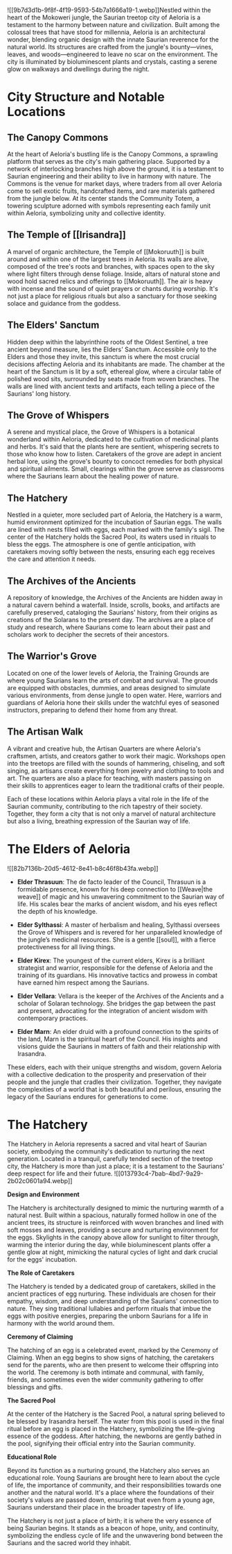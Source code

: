 ![[9b7d3d1b-9f8f-4f19-9593-54b7a1666a19-1.webp]]Nestled within the heart of the Mokoweri jungle, the Saurian treetop city of Aeloria is a testament to the harmony between nature and civilization. Built among the colossal trees that have stood for millennia, Aeloria is an architectural wonder, blending organic design with the innate Saurian reverence for the natural world. Its structures are crafted from the jungle's bounty—vines, leaves, and woods—engineered to leave no scar on the environment. The city is illuminated by bioluminescent plants and crystals, casting a serene glow on walkways and dwellings during the night.

# City Structure and Notable Locations

## The Canopy Commons

At the heart of Aeloria's bustling life is the Canopy Commons, a sprawling platform that serves as the city's main gathering place. Supported by a network of interlocking branches high above the ground, it is a testament to Saurian engineering and their ability to live in harmony with nature. The Commons is the venue for market days, where traders from all over Aeloria come to sell exotic fruits, handcrafted items, and rare materials gathered from the jungle below. At its center stands the Community Totem, a towering sculpture adorned with symbols representing each family unit within Aeloria, symbolizing unity and collective identity.

## The Temple of [[Irisandra]]

A marvel of organic architecture, the Temple of [[Mokoruuth]] is built around and within one of the largest trees in Aeloria. Its walls are alive, composed of the tree's roots and branches, with spaces open to the sky where light filters through dense foliage. Inside, altars of natural stone and wood hold sacred relics and offerings to [[Mokoruuth]]. The air is heavy with incense and the sound of quiet prayers or chants during worship. It's not just a place for religious rituals but also a sanctuary for those seeking solace and guidance from the goddess.

## The Elders' Sanctum

Hidden deep within the labyrinthine roots of the Oldest Sentinel, a tree ancient beyond measure, lies the Elders' Sanctum. Accessible only to the Elders and those they invite, this sanctum is where the most crucial decisions affecting Aeloria and its inhabitants are made. The chamber at the heart of the Sanctum is lit by a soft, ethereal glow, where a circular table of polished wood sits, surrounded by seats made from woven branches. The walls are lined with ancient texts and artifacts, each telling a piece of the Saurians' long history.

## The Grove of Whispers

A serene and mystical place, the Grove of Whispers is a botanical wonderland within Aeloria, dedicated to the cultivation of medicinal plants and herbs. It's said that the plants here are sentient, whispering secrets to those who know how to listen. Caretakers of the grove are adept in ancient herbal lore, using the grove's bounty to concoct remedies for both physical and spiritual ailments. Small, clearings within the grove serve as classrooms where the Saurians learn about the healing power of nature.

## The Hatchery

Nestled in a quieter, more secluded part of Aeloria, the Hatchery is a warm, humid environment optimized for the incubation of Saurian eggs. The walls are lined with nests filled with eggs, each marked with the family's sigil. The center of the Hatchery holds the Sacred Pool, its waters used in rituals to bless the eggs. The atmosphere is one of gentle anticipation, with caretakers moving softly between the nests, ensuring each egg receives the care and attention it needs.
##  The Archives of the Ancients

A repository of knowledge, the Archives of the Ancients are hidden away in a natural cavern behind a waterfall. Inside, scrolls, books, and artifacts are carefully preserved, cataloging the Saurians' history, from their origins as creations of the Solarans to the present day. The archives are a place of study and research, where Saurians come to learn about their past and scholars work to decipher the secrets of their ancestors.

## The Warrior's Grove

Located on one of the lower levels of Aeloria, the Training Grounds are where young Saurians learn the arts of combat and survival. The grounds are equipped with obstacles, dummies, and areas designed to simulate various environments, from dense jungle to open water. Here, warriors and guardians of Aeloria hone their skills under the watchful eyes of seasoned instructors, preparing to defend their home from any threat.

## The Artisan Walk

A vibrant and creative hub, the Artisan Quarters are where Aeloria's craftsmen, artists, and creators gather to work their magic. Workshops open into the treetops are filled with the sounds of hammering, chiseling, and soft singing, as artisans create everything from jewelry and clothing to tools and art. The quarters are also a place for teaching, with masters passing on their skills to apprentices eager to learn the traditional crafts of their people.

Each of these locations within Aeloria plays a vital role in the life of the Saurian community, contributing to the rich tapestry of their society. Together, they form a city that is not only a marvel of natural architecture but also a living, breathing expression of the Saurian way of life.
    

# The Elders of Aeloria
![[82b7136b-20d5-4612-8e41-b8c46f8b43fa.webp]]

- **Elder Thrasuun**: The de facto leader of the Council, Thrasuun is a formidable presence, known for his deep connection to [[Weave|the weave]] of magic and his unwavering commitment to the Saurian way of life. His scales bear the marks of ancient wisdom, and his eyes reflect the depth of his knowledge.
    
- **Elder Sylthassi**: A master of herbalism and healing, Sylthassi oversees the Grove of Whispers and is revered for her unparalleled knowledge of the jungle’s medicinal resources. She is a gentle [[soul]], with a fierce protectiveness for all living things.
    
- **Elder Kirex**: The youngest of the current elders, Kirex is a brilliant strategist and warrior, responsible for the defense of Aeloria and the training of its guardians. His innovative tactics and prowess in combat have earned him respect among the Saurians.
    
- **Elder Vellara**: Vellara is the keeper of the Archives of the Ancients and a scholar of Solaran technology. She bridges the gap between the past and present, advocating for the integration of ancient wisdom with contemporary practices.
    
- **Elder Marn**: An elder druid with a profound connection to the spirits of the land, Marn is the spiritual heart of the Council. His insights and visions guide the Saurians in matters of faith and their relationship with Irasandra.
    

These elders, each with their unique strengths and wisdom, govern Aeloria with a collective dedication to the prosperity and preservation of their people and the jungle that cradles their civilization. Together, they navigate the complexities of a world that is both beautiful and perilous, ensuring the legacy of the Saurians endures for generations to come.

# The Hatchery
The Hatchery in Aeloria represents a sacred and vital heart of Saurian society, embodying the community's dedication to nurturing the next generation. Located in a tranquil, carefully tended section of the treetop city, the Hatchery is more than just a place; it is a testament to the Saurians' deep respect for life and their future.
![[013793c4-7bab-4bd7-9a29-2b02c0601a94.webp]]

**Design and Environment**

The Hatchery is architecturally designed to mimic the nurturing warmth of a natural nest. Built within a spacious, naturally formed hollow in one of the ancient trees, its structure is reinforced with woven branches and lined with soft mosses and leaves, providing a secure and nurturing environment for the eggs. Skylights in the canopy above allow for sunlight to filter through, warming the interior during the day, while bioluminescent plants offer a gentle glow at night, mimicking the natural cycles of light and dark crucial for the eggs' incubation.

**The Role of Caretakers**

The Hatchery is tended by a dedicated group of caretakers, skilled in the ancient practices of egg nurturing. These individuals are chosen for their empathy, wisdom, and deep understanding of the Saurians' connection to nature. They sing traditional lullabies and perform rituals that imbue the eggs with positive energies, preparing the unborn Saurians for a life in harmony with the world around them.

**Ceremony of Claiming**

The hatching of an egg is a celebrated event, marked by the Ceremony of Claiming. When an egg begins to show signs of hatching, the caretakers send for the parents, who are then present to welcome their offspring into the world. The ceremony is both intimate and communal, with family, friends, and sometimes even the wider community gathering to offer blessings and gifts.

**The Sacred Pool**

At the center of the Hatchery is the Sacred Pool, a natural spring believed to be blessed by Irasandra herself. The water from this pool is used in the final ritual before an egg is placed in the Hatchery, symbolizing the life-giving essence of the goddess. After hatching, the newborns are gently bathed in the pool, signifying their official entry into the Saurian community.

**Educational Role**

Beyond its function as a nurturing ground, the Hatchery also serves an educational role. Young Saurians are brought here to learn about the cycle of life, the importance of community, and their responsibilities towards one another and the natural world. It's a place where the foundations of their society's values are passed down, ensuring that even from a young age, Saurians understand their place in the broader tapestry of life.

The Hatchery is not just a place of birth; it is where the very essence of being Saurian begins. It stands as a beacon of hope, unity, and continuity, symbolizing the endless cycle of life and the unwavering bond between the Saurians and the sacred world they inhabit.